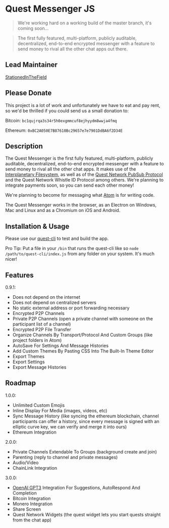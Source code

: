 # Quest Messenger JS
> We're working hard on a working build of the master branch, it's coming soon...

> The first fully featured, multi-platform, publicly auditable, decentralized, end-to-end encrypted messenger with a feature to send money to rival all the other chat apps out there.

## Lead Maintainer

[StationedInTheField](https://github.com/StationedInTheField)

## Please Donate
This project is a lot of work and unfortunately we have to eat and pay rent, so we'd be thrilled if you could send us a small donation to:

Bitcoin:
`bc1qujrqa3s34r5h0exgmmcuf8ejhyydm8wwja4fmq`

Ethereum:
`0xBC2A050E7B87610Bc29657e7e7901DdBA6f2D34E`

## Description

The Quest Messenger is the first fully featured, multi-platform, publicly auditable, decentralized, end-to-end encrypted messenger with a feature to send money to rival all the other chat apps. It makes use of the [Interplanetary Filesystem](https://ipfs.io), as well as of the [Quest Network PubSub Protocol](https://github.com/QuestNetwork/quest-pubsub-js) and the Quest Network Whistle ID Protocol among others. We're planning to integrate payments soon, so you can send each other money!

We're planning to become for messaging what [Atom](https://atom.io) is for writing code.

The Quest Messenger works in the browser, as an Electron on Windows, Mac and Linux and as a Chromium on iOS and Android.

## Installation & Usage

Please use our [quest-cli](https://github.com/QuestNetwork/quest-cli) to test and build the app.

Pro Tip: Put a file in your `/bin` that runs the quest-cli like so `node /path/to/quest-cli/index.js` from any folder on your system. It's much nicer!

## Features

0.9.1:
- Does not depend on the internet
- Does not depend on centralized servers
- No static external address or port forwarding necessary
- Encrypted P2P Channels 
- Private P2P Channels (open a private channel with someone on the participant list of a channel)
- Encrypted P2P File Transfer 
- Organize Channels By Transport/Protocol And Custom Groups (like project folders in Atom)
- AutoSave For Settings And Message Histories
- Add Custom Themes By Pasting CSS Into The Built-In Theme Editor
- Export Themes 
- Export Settings
- Export Message Histories

## Roadmap

1.0.0:
- Unlimited Custom Emojis
- Inline Display For Media (images, videos, etc)
- Sync Message History (like syncing the ethereum blockchain, channel participants can offer a history, since every message is signed with an elliptic curve key, we can verify and merge it into ours)
- Ethereum Integration


2.0.0:
- Private Channels Extendable To Groups (background create and join)
- Parenting (reply to channel and private messages)
- Audio/Video
- ChainLink Integration

3.0.0:
- [OpenAI GPT3](https://en.wikipedia.org/wiki/GPT-3) Integration For Suggestions, AutoRespond And Completion
- Bitcoin Integration
- Monero Integration
- Share Screen
- Quest Network Widgets (the quest widget lets you start quests straight from the chat app)
